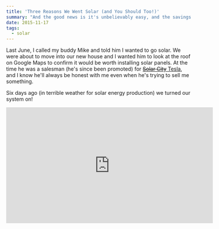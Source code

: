 ```yaml
---
title: 'Three Reasons We Went Solar (and You Should Too!)'
summary: "And the good news is it's unbelievably easy, and the savings are real."
date: 2015-11-17
tags:
  - solar
---
```


Last June, I called my buddy Mike and told him I wanted to go solar. We were about to move into our new house and I wanted him to look at the roof on Google Maps to confirm it would be worth installing solar panels. At the time he was a salesman (he's since been promoted) for [~~Solar City~~ Tesla][ref], and I know he'll always be honest with me even when he's trying to sell me something.

Six days ago (in terrible weather for solar energy production) we turned our system on!

<iframe
	width="560"
	height="315"
	src="https://www.youtube.com/embed/hcAEw0Ft8G8"
	frameborder="0"
	allowfullscreen
/>

Solar energy is really hot right now. Every time I mention our system on Facebook and Twitter I get more people asking me for details about what we paid, how much we're saving, and so on. Everybody wants in. And the good news is it's unbelievably easy, and the savings are real.

Here's our electric consumption compared with our solar production for yesterday. And remember, it's almost winter here in the northern hemisphere, so we're almost opposite of ideal conditions. This is only going to get better during the summer!

![Our solar production vs power consumption for Nov 16th](./solar-usage.png)

Here, then, are the very first three reasons that come to mind when asked why I wanted to go solar, and you should too:

## 1: It's good for the planet!

The sun is a renewable energy source that will be around billions of years after the last humans die (if we stay on our current trajectory, at least), and it's free. Just look up. Feel that warmth on your face? Free energy.

Not dumping tons of carbon and other gross polution into the atmosphere is another added bonus.

Really, do I have to sell the whole "it's good for the environment" thing that hard? I think pretty much everyone agrees that solar energy is much better than fossil fuels and easier to harness than wind or water.

## 2: Elon Musk, evil genius

Of course, ~~Solar City~~ Tesla makes some money from the contract they sign with you. How else would they pay for sales staff, installers, and so forth?

The federal government provides a nice Alternative Energy Credit to the owner of the solar system. Since we lease our system from ~~Solar City~~ Tesla, they own it, and they get to pocket that AEC. Then there's the profit from selling any over-produced energy back into the grid. I'll cover some of the details from that in a later section, but for now just know: They make a profit and Elon Musk turns around and reinvests that money in making the world a better place. (That's my educated guess based on his current interests: ~~Solar City~~ Tesla Solar, Tesla Automotive, SpaceX, etc)

I love supporting a business that's out to make the world better, not just to make the shareholders rich.

## 3: We save money & it costs us _nothing\*_

I know you're cringing at that asterisk. Give me a chance to explain!

No matter what, there are no up-front costs. We've paid nothing so far, and that has covered a site inspector, the installation crew and the solar panels themselves, and a few inspections after installation. All for $0.

We signed a 20 year, fixed-rate contract at a per-kWh rate that is currently _higher_ than what PECO charges. We're paying 15.67 cents per kWh that our solar panels produce, while PECO is only charging 13.9 per kWh that we consume from the grid. The electric utility industry, on average nationally, increases rates by 5% per year, so by year 6 we'll be saving money compared to PECO, according to those projections.

Our contract is the green bars, and the PECO projection is the red bars.

![~~Solar City~~ Tesla rates (actual) vs Peco rates (projection) over the next 20 years](./solar-rates.png)

But what are those blue bars? That's where the asterisk comes in.

We chose a contract that has a higher initial per-kWh rate initially, but is fixed for 20 years. We're going to lose a little bit of money every year until that fixed rate is lower than the PECO rate. But...

For people that want to start saving money immediately, ~~Solar City~~ Tesla offers a similarly-increasing rate plan, but the amount it will increase is fixed at 2.9% and will not change for the life of your contract; _and_ they start you out lower than PECO rates, so you start saving immediately. As you can see, the blue bar starts below the red bar and never goes above it.

How much more are we going to save over the life of the contract by signing up for the fixed rate (green bar) plan?

![Amount saved over time, two Solar City plans compared](./solar-savings.png)

At the end of your 20 year contract, you've saved a bunch of money... And contributed to saving the planet in a meaningful way! But what's the real dollar difference between the two plans? In order to calculate this we need a rough estimate of the number of kWh used per year, which for my family is currently about 9,200 kWh/y.

On the increasing rate plan (blue bar), we would save about $66 in the first year, and by the end of year 20 we would have saved a combined total of $5,658 and change (about $282/year). On the fixed rate plan (green bar) we're going to lose money for the first few years, and then once our rate is better than PECO's it's going to take a few more years worth of savings to recoup those first years losses; but then the savings take off. We'll lose $229 in our first year, and in year 5 our total combined loss will be up to $637 and change (about $127/year). But by year 20, including those losses up front, we will have saved $7,367 and change compared to the PECO projection (about $368/year).

Because we're willing to take a little bit of a loss for the first few years, we'll save roughly an extra $1,700 over the 20 years of the contract.

> This is probably a good time to mention that your rates **will vary**. These numbers are all based on what _my_ electric utility is charging _me_, and the rates that ~~Solar City~~ Tesla _offered me_. Unless you live near me, your starting rates will probably differ, and the rates that ~~Solar City~~ Tesla offers you will probably differ. But the intent will be the same.

## How can they afford to do this?

I don't have special access or Nate-Silver-like abilities to divine truth from seemingly unrelated numbers, but there are a few things that we know for sure.

- ~~Solar City~~ Tesla charges you nothing for your panels and other expenses (installation, etc), and recovers those costs through income streams; making it _really easy_ for anyone with appropriate roof space to get involved. For the average consumer, the cost of the panels alone would be prohibitive to going solar independently.
- The federal government (and perhaps some states?) incentivize alternative energy with Alternative Engergy Credits, which is basically a rebate they pay you for using clean energy like solar power. That goes to the owner of the solar system, which is ~~Solar City~~ Tesla, not you.
- Your electric utility will pay ~~Solar City~~ Tesla for any energy your system pushes back into the grid (after net metering)

### What's net metering?

When you use electricity from the grid, your power meter spins in one direction. If you produce more energy than you consume, it will be pushed back into the grid and your meter will spin _backwards_.

Now imagine someone reading your meter on the 1st of the month, and it's at 5,000. When she comes back to read it on the 1st of the following month, it's at 5,300, and you're charged for 300 kWh of usage. But what the meter doesn't show is that during the beginning of the month the weather was outstanding and your meter spun backwards to 4,800; before the sky turned black and you had to start drawing energy from the grid again.

All that matters is that your _net_ usage from the grid was 300 kWh. That's net-metering.

If the reading on the 1st day of the second month was 4,500, that would represent 500 kWh pushed back into the grid, and _they_ would pay _you_ rather than the other way around.

## Sounds great, where do I sign up?!

If you're in a state where they operate, [get in touch with them!][ref] Or, if you'd rather start talking directly with a person (and I know you), get in touch with me and I'll put you in contact with my salesman Mike.

### Referral Disclosure

I wrote this post because I couldn't keep up with people asking me for details on my solar setup. I believe in the company (I signed a 20 year contract with them!) and I believe they will do right by you, too. I wouldn't share this information if that weren't true. But, in the interest of disclosure, I do stand to make a little bit of money if you sign up.

If you use [my referral link][ref] to initiate contact with ~~Solar City~~ Tesla and you ultimately do get a solar system installed, you and I both get $250.

I hope you do, for our planet's sake.

[ref]: http://ts.la/adam3818
